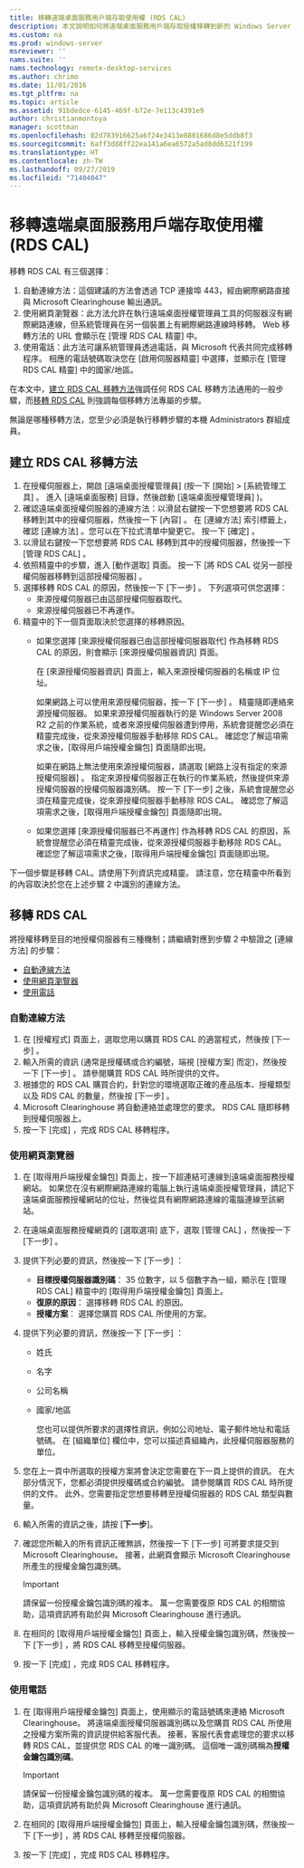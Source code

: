 ```yaml
---
title: 移轉遠端桌面服務用戶端存取使用權 (RDS CAL)
description: 本文說明如何將遠端桌面服務用戶端存取授權移轉到新的 Windows Server 2016 授權伺服器。
ms.custom: na
ms.prod: windows-server
msreviewer: ''
nams.suite: ''
nams.technology: remote-desktop-services
ms.author: chrimo
ms.date: 11/01/2016
ms.tgt_pltfrm: na
ms.topic: article
ms.assetid: 91bdedce-6145-469f-b72e-7e113c4391e9
author: christianmontoya
manager: scottman
ms.openlocfilehash: 02d783916625a6f24e3413e8801686d8e5ddb8f3
ms.sourcegitcommit: 6aff3d88ff22ea141a6ea6572a5ad8dd6321f199
ms.translationtype: HT
ms.contentlocale: zh-TW
ms.lasthandoff: 09/27/2019
ms.locfileid: "71404047"
---
```

# <a name="migrate-your-remote-desktop-services-client-access-licenses-rds-cals"></a>移轉遠端桌面服務用戶端存取使用權 (RDS CAL)

移轉 RDS CAL 有三個選擇：
1. 自動連線方法：這個建議的方法會透過 TCP 連接埠 443，經由網際網路直接與 Microsoft Clearinghouse 輸出通訊。  
2. 使用網頁瀏覽器：此方法允許在執行遠端桌面授權管理員工具的伺服器沒有網際網路連線，但系統管理員在另一個裝置上有網際網路連線時移轉。 Web 移轉方法的 URL 會顯示在 [管理 RDS CAL 精靈] 中。 
3. 使用電話：此方法可讓系統管理員透過電話，與 Microsoft 代表共同完成移轉程序。 相應的電話號碼取決您在 [啟用伺服器精靈] 中選擇，並顯示在 [管理 RDS CAL 精靈] 中的國家/地區。

在本文中，[建立 RDS CAL 移轉方法](#establish-rds-cal-migration-method)強調任何 RDS CAL 移轉方法通用的一般步驟，而[移轉 RDS CAL](#migrate-rds-cals) 則強調每個移轉方法專屬的步驟。

無論是哪種移轉方法，您至少必須是執行移轉步驟的本機 Administrators 群組成員。

## <a name="establish-rds-cal-migration-method"></a>建立 RDS CAL 移轉方法

1. 在授權伺服器上，開啟 [遠端桌面授權管理員]  (按一下 [開始] > [系統管理工具]  。 進入 [遠端桌面服務]  目錄，然後啟動 [遠端桌面授權管理員]  )。
2. 確認遠端桌面授權伺服器的連線方法：以滑鼠右鍵按一下您想要將 RDS CAL 移轉到其中的授權伺服器，然後按一下 [內容]  。 在 [連線方法]  索引標籤上，確認 [連線方法]  。您可以在下拉式清單中變更它。 按一下 [確定]  。
3. 以滑鼠右鍵按一下您想要將 RDS CAL 移轉到其中的授權伺服器，然後按一下 [管理 RDS CAL]  。
4. 依照精靈中的步驟，進入 [動作選取]  頁面。 按一下 [將 RDS CAL 從另一部授權伺服器移轉到這部授權伺服器]  。
6. 選擇移轉 RDS CAL 的原因，然後按一下 [下一步]  。 下列選項可供您選擇：
    - 來源授權伺服器已由這部授權伺服器取代。
    - 來源授權伺服器已不再運作。
7. 精靈中的下一個頁面取決於您選擇的移轉原因。
    - 如果您選擇 [來源授權伺服器已由這部授權伺服器取代]  作為移轉 RDS CAL 的原因，則會顯示 [來源授權伺服器資訊]  頁面。
    
       在 [來源授權伺服器資訊] 頁面上，輸入來源授權伺服器的名稱或 IP 位址。

       如果網路上可以使用來源授權伺服器，按一下 [下一步]  。 精靈隨即連絡來源授權伺服器。 如果來源授權伺服器執行的是 Windows Server 2008 R2 之前的作業系統，或者來源授權伺服器遭到停用，系統會提醒您必須在精靈完成後，從來源授權伺服器手動移除 RDS CAL。 確認您了解這項需求之後，[取得用戶端授權金鑰包]  頁面隨即出現。

       如果在網路上無法使用來源授權伺服器，請選取 [網路上沒有指定的來源授權伺服器]  。 指定來源授權伺服器正在執行的作業系統，然後提供來源授權伺服器的授權伺服器識別碼。 按一下 [下一步]  之後，系統會提醒您必須在精靈完成後，從來源授權伺服器手動移除 RDS CAL。 確認您了解這項需求之後，[取得用戶端授權金鑰包]  頁面隨即出現。

    - 如果您選擇 [來源授權伺服器已不再運作]  作為移轉 RDS CAL 的原因，系統會提醒您必須在精靈完成後，從來源授權伺服器手動移除 RDS CAL。 確認您了解這項需求之後，[取得用戶端授權金鑰包]  頁面隨即出現。

下一個步驟是移轉 CAL。請使用下列資訊完成精靈。 請注意，您在精靈中所看到的內容取決於您在上述步驟 2 中識別的連線方法。

## <a name="migrate-rds-cals"></a>移轉 RDS CAL

將授權移轉至目的地授權伺服器有三種機制；請繼續對應到步驟 2 中驗證之 [連線方法]  的步驟：
  - [自動連線方法](#automatic-connection-method)
  - [使用網頁瀏覽器](#using-a-web-browser)
  - [使用電話](#using-a-telephone)

### <a name="automatic-connection-method"></a>自動連線方法

1. 在 [授權程式]  頁面上，選取您用以購買 RDS CAL 的適當程式，然後按 [下一步]  。
2. 輸入所需的資訊 (通常是授權碼或合約編號，端視 [授權方案]  而定)，然後按一下 [下一步]  。 請參閱購買 RDS CAL 時所提供的文件。
4. 根據您的 RDS CAL 購買合約，針對您的環境選取正確的產品版本、授權類型以及 RDS CAL 的數量，然後按 [下一步]  。
5. Microsoft Clearinghouse 將自動連絡並處理您的要求。 RDS CAL 隨即移轉到授權伺服器上。
6. 按一下 [完成]  ，完成 RDS CAL 移轉程序。

### <a name="using-a-web-browser"></a>使用網頁瀏覽器
1. 在 [取得用戶端授權金鑰包]  頁面上，按一下超連結可連線到遠端桌面服務授權網站。
   如果您在沒有網際網路連線的電腦上執行遠端桌面授權管理員，請記下遠端桌面服務授權網站的位址，然後從具有網際網路連線的電腦連線至該網站。 
2. 在遠端桌面服務授權網頁的 [選取選項]  底下，選取 [管理 CAL]  ，然後按一下 [下一步]  。
3. 提供下列必要的資訊，然後按一下 [下一步]  ：
    - **目標授權伺服器識別碼**： 35 位數字，以 5 個數字為一組，顯示在 [管理 RDS CAL] 精靈中的 [取得用戶端授權金鑰包]  頁面上。
    - **復原的原因**： 選擇移轉 RDS CAL 的原因。
    - **授權方案**： 選擇您購買 RDS CAL 所使用的方案。
4. 提供下列必要的資訊，然後按一下 [下一步]  ：
   - 姓氏
   - 名字
   - 公司名稱
   - 國家/地區

     您也可以提供所要求的選擇性資訊，例如公司地址、電子郵件地址和電話號碼。 在 [組織單位] 欄位中，您可以描述貴組織內，此授權伺服器服務的單位。

5. 您在上一頁中所選取的授權方案將會決定您需要在下一頁上提供的資訊。 在大部分情況下，您都必須提供授權碼或合約編號。 請參閱購買 RDS CAL 時所提供的文件。 此外，您需要指定您想要移轉至授權伺服器的 RDS CAL 類型與數量。
6. 輸入所需的資訊之後，請按 [**下一步**]。
7. 確認您所輸入的所有資訊正確無誤，然後按一下 [下一步]  可將要求提交到 Microsoft Clearinghouse。 接著，此網頁會顯示 Microsoft Clearinghouse 所產生的授權金鑰包識別碼。

   > [!IMPORTANT] 
   > 請保留一份授權金鑰包識別碼的複本。 萬一您需要復原 RDS CAL 的相關協助，這項資訊將有助於與 Microsoft Clearinghouse 進行通訊。

8. 在相同的 [取得用戶端授權金鑰包]  頁面上，輸入授權金鑰包識別碼，然後按一下 [下一步]  ，將 RDS CAL 移轉至授權伺服器。
9. 按一下 [完成]  ，完成 RDS CAL 移轉程序。

### <a name="using-a-telephone"></a>使用電話
1. 在 [取得用戶端授權金鑰包]  頁面上，使用顯示的電話號碼來連絡 Microsoft Clearinghouse。 將遠端桌面授權伺服器識別碼以及您購買 RDS CAL 所使用之授權方案所需的資訊提供給客服代表。 接著，客服代表會處理您的要求以移轉 RDS CAL，並提供您 RDS CAL 的唯一識別碼。 這個唯一識別碼稱為**授權金鑰包識別碼**。

   > [!IMPORTANT]
   > 請保留一份授權金鑰包識別碼的複本。 萬一您需要復原 RDS CAL 的相關協助，這項資訊將有助於與 Microsoft Clearinghouse 進行通訊。

2. 在相同的 [取得用戶端授權金鑰包]  頁面上，輸入授權金鑰包識別碼，然後按一下 [下一步]  ，將 RDS CAL 移轉至授權伺服器。
3. 按一下 [完成]  ，完成 RDS CAL 移轉程序。
